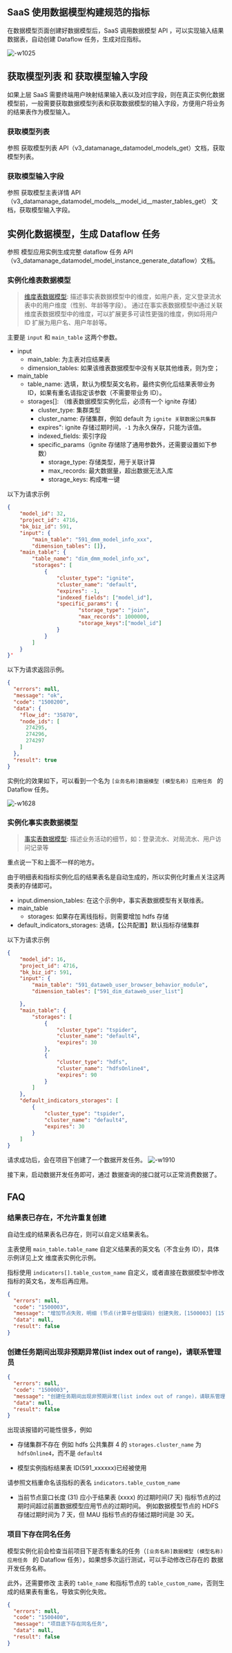 SaaS 使用数据模型构建规范的指标
----

在数据模型页面创建好数据模型后，SaaS 调用数据模型 API ，可以实现输入结果数据表，自动创建 Dataflow 任务，生成对应指标。

![-w1025](media/16380025404954.jpg)


## 获取模型列表 和 获取模型输入字段
如果上层 SaaS 需要终端用户映射结果输入表以及对应字段，则在真正实例化数据模型前，一般需要获取数据模型列表和获取数据模型的输入字段，方便用户将业务的结果表作为模型输入。

### 获取模型列表
参照 获取模型列表 API（v3_datamanage_datamodel_models_get）文档，获取模型列表。

### 获取模型输入字段
参照 获取模型主表详情 API（v3_datamanage_datamodel_models__model_id__master_tables_get） 文档，获取模型输入字段。

## 实例化数据模型，生成 Dataflow 任务
参照 模型应用实例生成完整 dataflow 任务 API（v3_datamanage_datamodel_model_instance_generate_dataflow）文档。

### 实例化维表数据模型
> [维度表数据模型](../concepts.md): 描述事实表数据模型中的维度，如用户表，定义登录流水表中的用户维度（性别、年龄等字段）。 通过在事实表数据模型中通过关联维度表数据模型中的维度，可以扩展更多可读性更强的维度，例如将用户 ID 扩展为用户名、用户年龄等。

主要是 `input` 和 `main_table` 这两个参数。

- input
    - main_table: 为主表对应结果表
    - dimension_tables: 如果该维表数据模型中没有关联其他维表，则为空；
- main_table
    - table_name: 选填，默认为模型英文名称，最终实例化后结果表带业务 ID，如果有重名请指定该参数（不需要带业务 ID）。
    - storages[]: （维表数据模型实例化后，必须有一个 ignite 存储）
       - cluster_type: 集群类型
       - cluster_name: 存储集群，例如 default 为 `ignite 关联数据公共集群 `
       - expires": ignite 存储过期时间，`-1` 为永久保存，只能为该值。
       - indexed_fields: 索引字段
       - specific_params（ignite 存储除了通用参数外，还需要设置如下参数）
           - storage_type: 存储类型，用于关联计算
           - max_records: 最大数据量，超出数据无法入库
           - storage_keys: 构成唯一键  

以下为请求示例

```json
{
    "model_id": 32,
    "project_id": 4716,
    "bk_biz_id": 591, 
    "input": {
        "main_table": "591_dmm_model_info_xxx",
        "dimension_tables": []},
    "main_table": {
        "table_name": "dim_dmm_model_info_xx",
        "storages": [
            {
                "cluster_type": "ignite",
                "cluster_name": "default",
                "expires": -1,
                "indexed_fields": ["model_id"],
                "specific_params": {
                	   "storage_type": "join",
                	   "max_records": 1000000,
                	   "storage_keys":["model_id"]
                }
            }
        ]
    }
}'
```

以下为请求返回示例。

```json
{
  "errors": null,
  "message": "ok",
  "code": "1500200",
  "data": {
    "flow_id": "35870",
    "node_ids": [
      274295,
      274296,
      274297
    ]
  },
  "result": true
}
```

实例化的效果如下，可以看到一个名为 `[业务名称]数据模型 (模型名称) 应用任务 ` 的 Dataflow 任务。

![-w1628](media/16378945096172.jpg)

### 实例化事实表数据模型
> [事实表数据模型](../concepts.md): 描述业务活动的细节，如：登录流水、对局流水、用户访问记录等

重点说一下和上面不一样的地方。

由于明细表和指标实例化后的结果表名是自动生成的，所以实例化时重点关注这两类表的存储即可。

- input.dimension_tables: 在这个示例中，事实表数据模型有关联维表。
- main_table
    - storages: 如果存在离线指标，则需要增加 hdfs 存储
- default_indicators_storages: 选填，【公共配置】默认指标存储集群

以下为请求示例

```json
{
    "model_id": 16,
    "project_id": 4716,
    "bk_biz_id": 591,
    "input": {
        "main_table": "591_dataweb_user_browser_behavior_module",
        "dimension_tables": ["591_dim_dataweb_user_list"]

    },
    "main_table": {
        "storages": [
            {
                "cluster_type": "tspider",
                "cluster_name": "default4",
                "expires": 30
            },
            {
                "cluster_type": "hdfs",
                "cluster_name": "hdfsOnline4",
                "expires": 90
            }
        ]
    },
    "default_indicators_storages": [
        {
            "cluster_type": "tspider",
            "cluster_name": "default4",
            "expires": 30
		}
    ]
}
```

请求成功后，会在项目下创建了一个数据开发任务。
![-w1910](media/16381700612076.jpg)


接下来，启动数据开发任务即可，通过 数据查询的接口就可以正常消费数据了。

## FAQ

### 结果表已存在，不允许重复创建
自动生成的结果表名已存在，则可以自定义结果表名。

主表使用 `main_table.table_name` 自定义结果表的英文名（不含业务 ID），具体示例详见上文 维度表实例化示例。

指标使用 `indicators[].table_custom_name` 自定义，或者直接在数据模型中修改指标的英文名，发布后再应用。

```json
{
  "errors": null,
  "code": "1500003",
  "message": "增加节点失败，明细 (节点(计算平台错误码) 创建失败，[1500003] [1571033] 结果表已存在，不允许重复创建)",
  "data": null,
  "result": false
}
```

### 创建任务期间出现非预期异常(list index out of range)，请联系管理员

```json
{
  "errors": null,
  "code": "1500003",
  "message": "创建任务期间出现非预期异常(list index out of range)，请联系管理员",
  "data": null,
  "result": false
}
```

出现该报错的可能性很多，例如

- 存储集群不存在
例如 hdfs 公共集群 4 的 `storages.cluster_name` 为 `hdfsOnline4`，而不是 `default4`

- 模型实例指标结果表 ID(591_xxxxxx)已经被使用

请参照文档重命名该指标的表名 `indicators.table_custom_name`

- 当前节点窗口长度 (31) 应小于结果表 (xxxx) 的过期时间(7 天)
指标节点的过期时间超过前置数据模型应用节点的过期时间。
例如数据模型节点的 HDFS 存储过期时间为 7 天，但 MAU 指标节点的存储过期时间是 30 天。


### 项目下存在同名任务
模型实例化前会检查当前项目下是否有重名的任务（`[业务名称]数据模型 (模型名称) 应用任务 ` 的 Dataflow 任务），如果想多次运行测试，可以手动修改已存在的 数据开发任务名称。

此外，还需要修改 主表的 `table_name` 和指标节点的 `table_custom_name`，否则生成的结果表有重名，导致实例化失败。

```json
{
  "errors": null,
  "code": "1500400",
  "message": "项目底下存在同名任务",
  "data": null,
  "result": false
}
```
